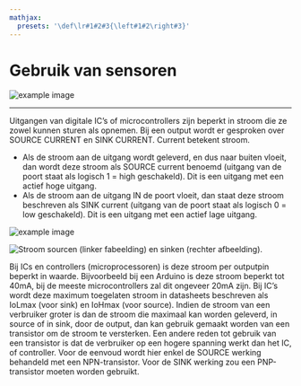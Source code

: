 ```yaml
---
mathjax:
  presets: '\def\lr#1#2#3{\left#1#2\right#3}'
---
```


# Gebruik van sensoren 

![example image](./images/content.jpg "An exemplary image")

---

Uitgangen van digitale IC’s of microcontrollers zijn beperkt in stroom die ze zowel kunnen sturen als opnemen. Bij een output wordt er gesproken over SOURCE CURRENT en SINK CURRENT. Current betekent stroom.  

* Als de stroom aan de uitgang wordt geleverd, en dus naar buiten vloeit, dan wordt deze stroom als SOURCE current benoemd (uitgang van de poort staat als logisch 1 = high geschakeld). Dit is een uitgang met een actief hoge uitgang.
* Als de stroom aan de uitgang IN de poort vloeit, dan staat deze stroom beschreven als SINK current (uitgang van de poort staat als logisch 0 = low geschakeld). Dit is een uitgang met een actief lage uitgang.

![example image](./images/currentsink.png "An exemplary image")

![Stroom sourcen (linker fabeelding) en sinken (rechter afbeelding).](./images/current.png "Stroom sourcen (linker fabeelding) en sinken (rechter afbeelding).")

Bij ICs en controllers (microprocessoren) is deze stroom per outputpin beperkt in waarde. Bijvoorbeeld bij een Arduino is deze stroom beperkt tot 40mA, bij de meeste microcontrollers zal dit ongeveer 20mA zijn. Bij IC’s wordt deze maximum toegelaten stroom in datasheets beschreven als IoLmax (voor sink) en IoHmax (voor source). Indien de stroom van een verbruiker groter is dan de stroom die maximaal kan worden geleverd, in source of in sink, door de output, dan kan gebruik gemaakt worden van een transistor om de stroom te versterken. Een andere reden tot gebruik van een transistor is dat de verbruiker op een hogere spanning werkt dan het IC, of controller. Voor de eenvoud wordt hier enkel de SOURCE werking behandeld met een NPN-transistor. Voor de SINK werking zou een PNP-transistor moeten worden gebruikt.


